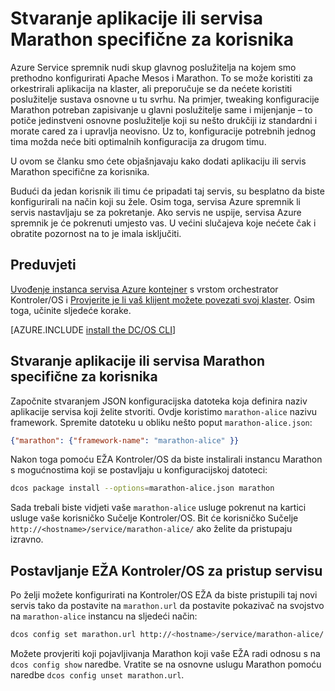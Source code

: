 <properties
   pageTitle="Aplikaciju ili servis Marathon specifične za korisnika | Microsoft Azure"
   description="Stvaranje aplikacije ili servisa Marathon specifične za korisnika"
   services="container-service"
   documentationCenter=""
   authors="rgardler"
   manager="timlt"
   editor=""
   tags="acs, azure-container-service"
   keywords="Spremnika, Marathon, Micro-servisima, Kontroler-OS, Azure"/>

<tags
   ms.service="container-service"
   ms.devlang="na"
   ms.topic="get-started-article"
   ms.tgt_pltfrm="na"
   ms.workload="na"
   ms.date="04/12/2016"
   ms.author="rogardle"/>

# <a name="create-an-application-or-user-specific-marathon-service"></a>Stvaranje aplikacije ili servisa Marathon specifične za korisnika

Azure Service spremnik nudi skup glavnog poslužitelja na kojem smo prethodno konfigurirati Apache Mesos i Marathon. To se može koristiti za orkestrirali aplikacija na klaster, ali preporučuje se da nećete koristiti poslužitelje sustava osnovne u tu svrhu. Na primjer, tweaking konfiguracije Marathon potreban zapisivanje u glavni poslužitelje same i mijenjanje – to potiče jedinstveni osnovne poslužitelje koji su nešto drukčiji iz standardni i morate cared za i upravlja neovisno. Uz to, konfiguracije potrebnih jednog tima možda neće biti optimalnih konfiguracija za drugom timu.

U ovom se članku smo ćete objašnjavaju kako dodati aplikaciju ili servis Marathon specifične za korisnika.

Budući da jedan korisnik ili timu će pripadati taj servis, su besplatno da biste konfigurirali na način koji su žele. Osim toga, servisa Azure spremnik li servis nastavljaju se za pokretanje. Ako servis ne uspije, servisa Azure spremnik je će pokrenuti umjesto vas. U većini slučajeva koje nećete čak i obratite pozornost na to je imala isključiti.

## <a name="prerequisites"></a>Preduvjeti

[Uvođenje instanca servisa Azure kontejner](container-service-deployment.md) s vrstom orchestrator Kontroler/OS i [Provjerite je li vaš klijent možete povezati svoj klaster](container-service-connect.md). Osim toga, učinite sljedeće korake.

[AZURE.INCLUDE [install the DC/OS CLI](../../includes/container-service-install-dcos-cli-include.md)]

## <a name="create-an-application-or-user-specific-marathon-service"></a>Stvaranje aplikacije ili servisa Marathon specifične za korisnika

Započnite stvaranjem JSON konfiguracijska datoteka koja definira naziv aplikacije servisa koji želite stvoriti. Ovdje koristimo `marathon-alice` nazivu framework. Spremite datoteku u obliku nešto poput `marathon-alice.json`:

```json
{"marathon": {"framework-name": "marathon-alice" }}
```

Nakon toga pomoću EŽA Kontroler/OS da biste instalirali instancu Marathon s mogućnostima koji se postavljaju u konfiguracijskoj datoteci:

```bash
dcos package install --options=marathon-alice.json marathon
```

Sada trebali biste vidjeti vaše `marathon-alice` usluge pokrenut na kartici usluge vaše korisničko Sučelje Kontroler/OS. Bit će korisničko Sučelje `http://<hostname>/service/marathon-alice/` ako želite da pristupaju izravno.

## <a name="set-the-dcos-cli-to-access-the-service"></a>Postavljanje EŽA Kontroler/OS za pristup servisu

Po želji možete konfigurirati na Kontroler/OS EŽA da biste pristupili taj novi servis tako da postavite na `marathon.url` da postavite pokazivač na svojstvo na `marathon-alice` instancu na sljedeći način:

```bash
dcos config set marathon.url http://<hostname>/service/marathon-alice/
```

Možete provjeriti koji pojavljivanja Marathon koji vaše EŽA radi odnosu s na `dcos config show` naredbe. Vratite se na osnovne uslugu Marathon pomoću naredbe `dcos config unset marathon.url`.
